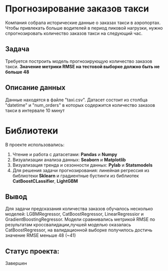 # Прогнозирование заказов такси
Компания собрала исторические данные о заказах такси в аэропортах. Чтобы привлекать больше водителей в период пиковой нагрузки, нужно спрогнозировать количество заказов такси на следующий час.

## Задача
Требуется построить модель прогнозирующую количество заказов такси. **Значение метрики RMSE на тестовой выборке должно быть не больше 48**

## Описание данных
Данные находятся в файле "taxi.csv". Датасет состоит из столбца "datetime" и "num_orders" в которых содержится количество заказов такси в интервале 10 минут

# Библиотеки
В проекте использовались: 
1. Чтение и работа с датасетами: **Pandas** и **Numpy**
2. Визуализации анализа данных: **Seaborn** и **Matplotlib**
3. Визуализация тренда и сезонности данных: **Pylab** и **Statsmodels**
4. Для решения задачи прогнозирования: линейная регрессия из библиотеки **Sklearn** и градиентные бустинги из библиотек **CatBoostCLassifier**, **LightGBM**

## Вывод
Для задачи предсказания количества заказов обучалось несколько моделей: LGBMRegressor, CatBoostRegressor, LinearRegressior и GradientBoostingRegressor. Модели сравнивались метрикой RMSE по результатам кроссвалидации,лучшей моделью оказалась CatBoostRegressor, на валидационной выборке получилось достичь значение RMSE меньше 48 (~41)

## Статус проекта:
Завершен